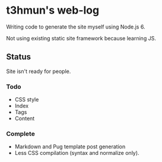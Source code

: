 # t3hmun's web-log

Writing code to generate the site myself using Node.js 6.

Not using existing static site framework because learning JS.

## Status

Site isn't ready for people.

### Todo

* CSS style
* Index
* Tags
* Content

### Complete
* Markdown and Pug template post generation
* Less CSS compilation (syntax and normalize only).



